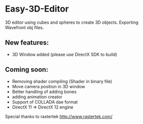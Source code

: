 # Easy-3D-Editor
3D editor using cubes and spheres to create 3D objects. Exporting Wavefront obj files.

## New features:
* 3D Window added (please use DirectX SDK to build)

## Coming soon:
* Removing shader compiling (Shader in binary file)
* Move camera position in 3D window
* Better handling of adding bones
* adding animation creator
* Support of COLLADA dae format
* DirectX 11 => DirectX 12 engine

Special thanks to rastertek http://www.rastertek.com/
